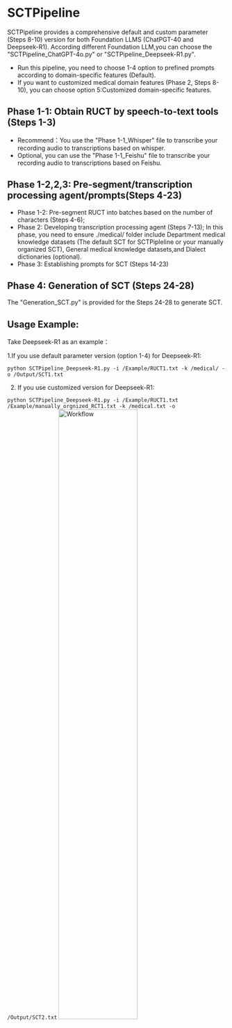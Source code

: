 # SCTPipeline
SCTPipeline provides a comprehensive default and custom parameter (Steps 8-10) version for both Foundation LLMS (ChatPGT-40 and Deepseek-R1).
According different Foundation LLM,you can choose the "SCTPipeline_ChatGPT-4o.py" or "SCTPipeline_Deepseek-R1.py".
* Run this pipeline, you need to choose 1-4 option to prefined prompts according to domain-specific features (Default).
* If you want to customized medical domain features (Phase 2, Steps 8-10), you can choose option 5:Customized domain-specific features.

## Phase 1-1: Obtain RUCT by speech-to-text tools (Steps 1-3)
* Recommend：You use the "Phase 1-1_Whisper" file  to transcribe your recording audio to transcriptions based on whisper.
* Optional, you can use the "Phase 1-1_Feishu" file to transcribe your recording audio to transcriptions based on Feishu.

## Phase 1-2,2,3: Pre-segment/transcription processing agent/prompts(Steps 4-23)

* Phase 1-2: Pre-segment RUCT into batches based on the number of characters (Steps 4-6);
* Phase 2: Developing transcription processing agent (Steps 7-13);
  In this phase, you need to ensure ./medical/ folder include Department medical knowledge datasets (The default SCT for SCTPipleline or your manually organized SCT), General medical knowledge datasets,and Dialect dictionaries (optional).
* Phase 3: Establishing prompts for SCT (Steps 14-23)

## Phase 4: Generation of SCT (Steps 24-28)
The "Generation_SCT.py" is provided for the Steps 24-28 to generate SCT.

## Usage Example: 
Take Deepseek-R1 as an example：

1.If you use default parameter version (option 1-4) for Deepseek-R1:

`python SCTPipeline_Deepseek-R1.py -i /Example/RUCT1.txt -k /medical/ -o /Output/SCT1.txt`

2. If you use customized version for Deepseek-R1:

`python SCTPipeline_Deepseek-R1.py -i /Example/RUCT1.txt /Example/manually_orgnized_RCT1.txt -k /medical.txt -o /Output/SCT2.txt`
<img src="https://github.com/user-attachments/assets/6b787e73-47bd-4dd4-9301-6ed1c503ff49" style="width:60%; height:auto;" alt="Workflow" />





